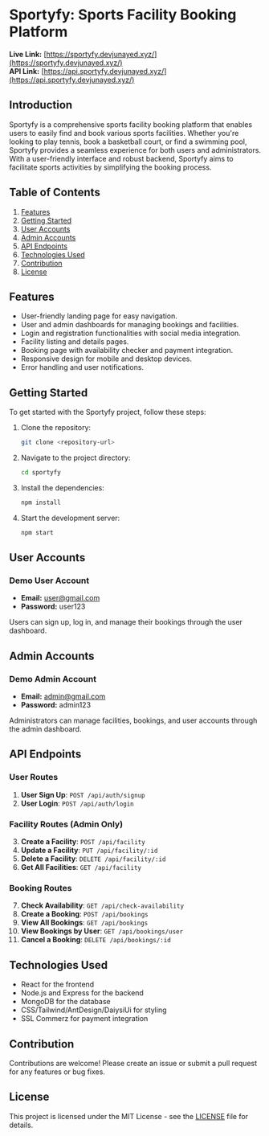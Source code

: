 


# Sportyfy: Sports Facility Booking Platform

**Live Link:** [https://sportyfy.devjunayed.xyz/](https://sportyfy.devjunayed.xyz/)  
**API Link:** [https://api.sportyfy.devjunayed.xyz/](https://api.sportyfy.devjunayed.xyz/)

## Introduction
Sportyfy is a comprehensive sports facility booking platform that enables users to easily find and book various sports facilities. Whether you're looking to play tennis, book a basketball court, or find a swimming pool, Sportyfy provides a seamless experience for both users and administrators. With a user-friendly interface and robust backend, Sportyfy aims to facilitate sports activities by simplifying the booking process.

## Table of Contents
1. [Features](#features)
2. [Getting Started](#getting-started)
3. [User Accounts](#user-accounts)
4. [Admin Accounts](#admin-accounts)
5. [API Endpoints](#api-endpoints)
6. [Technologies Used](#technologies-used)
7. [Contribution](#contribution)
8. [License](#license)

## Features
- User-friendly landing page for easy navigation.
- User and admin dashboards for managing bookings and facilities.
- Login and registration functionalities with social media integration.
- Facility listing and details pages.
- Booking page with availability checker and payment integration.
- Responsive design for mobile and desktop devices.
- Error handling and user notifications.

## Getting Started
To get started with the Sportyfy project, follow these steps:

1. Clone the repository:
   ```bash
   git clone <repository-url>
   ```
2. Navigate to the project directory:
   ```bash
   cd sportyfy
   ```
3. Install the dependencies:
   ```bash
   npm install
   ```
4. Start the development server:
   ```bash
   npm start
   ```

## User Accounts
### Demo User Account
- **Email:** user@gmail.com
- **Password:** user123

Users can sign up, log in, and manage their bookings through the user dashboard.

## Admin Accounts
### Demo Admin Account
- **Email:** admin@gmail.com
- **Password:** admin123

Administrators can manage facilities, bookings, and user accounts through the admin dashboard.

## API Endpoints
### User Routes
1. **User Sign Up**: `POST /api/auth/signup`
2. **User Login**: `POST /api/auth/login`

### Facility Routes (Admin Only)
3. **Create a Facility**: `POST /api/facility`
4. **Update a Facility**: `PUT /api/facility/:id`
5. **Delete a Facility**: `DELETE /api/facility/:id`
6. **Get All Facilities**: `GET /api/facility`

### Booking Routes
7. **Check Availability**: `GET /api/check-availability`
8. **Create a Booking**: `POST /api/bookings`
9. **View All Bookings**: `GET /api/bookings`
10. **View Bookings by User**: `GET /api/bookings/user`
11. **Cancel a Booking**: `DELETE /api/bookings/:id`

## Technologies Used
- React for the frontend
- Node.js and Express for the backend
- MongoDB for the database
- CSS/Tailwind/AntDesign/DaiysiUi for styling
- SSL Commerz for payment integration

## Contribution
Contributions are welcome! Please create an issue or submit a pull request for any features or bug fixes.

## License
This project is licensed under the MIT License - see the [LICENSE](LICENSE) file for details.
